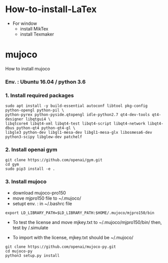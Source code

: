 # How-to-install-LaTex

- For window
  - install MikTex
  - install Texmaker 

# mujoco
How to install mujoco


### Env. : Ubuntu 16.04 / python 3.6

### 1. Install required packages
```
sudo apt install -y build-essential autoconf libtool pkg-config python-opengl python-pil \
python-pyrex python-pyside.qtopengl idle-python2.7 qt4-dev-tools qt4-designer libqtgui4 \
libqtcore4 libqt4-xml libqt4-test libqt4-script libqt4-network libqt4-dbus python-qt4 python-qt4-gl \
libgle3 python-dev libgl1-mesa-dev libgl1-mesa-glx libosmesa6-dev python3-scipy libglew-dev patchelf
```

### 2. Install openai gym
```
git clone https://github.com/openai/gym.git
cd gym
sudo pip3 install -e .
```

### 3. Install mujoco
* download mujoco-pro150
* move mjpro150 file to ~/.mujoco/
* setupt env. : in ~/.bashrc file
```
export LD_LIBRARY_PATH=$LD_LIBRARY_PATH:$HOME/.mujoco/mjpro150/bin
```
* To test the license and move mjkey.txt to ~/.mujoco/mjpro150/bin/
  then, test by /.simulate

* To import with the license, mjkey.txt should be ~/.mujoco/
``` 
git clone https://github.com/openai/mujoco-py.git
cd mujoco-py
python3 setup.py install
```



